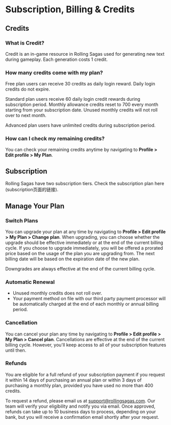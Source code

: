 # Subscription, Billing & Credits

## Credits
### What is Credit?
Credit is an in-game resource in Rolling Sagas used for generating new text during gameplay. Each generation costs 1 credit. 

### How many credits come with my plan?
Free plan users can receive 30 credits as daily login reward. Daily login credits do not expire.

Standard plan users receive 60 daily login credit rewards during subscription period. Monthly allowance credits reset to 700 every month starting from your subscription date. Unused monthly credits will not roll over to next month.

Advanced plan users have unlimited credits during subscription period.

### How can I check my remaining credits?
You can check your remaining credits anytime by navigating to **Profile > Edit profile > My Plan**.

## Subscription 
Rolling Sagas have two subscription tiers. Check the subscription plan here (subscription页面的链接).

## Manage Your Plan

### Switch Plans

You can upgrade your plan at any time by navigating to **Profile > Edit profile > My Plan > Change plan**. When upgrading, you can choose whether the upgrade should be effective immediately or at the end of the current billing cycle. If you choose to upgrade immediately, you will be offered a prorated price based on the usage of the plan you are upgrading from. The next billing date will be based on the expiration date of the new plan.

Downgrades are always effective at the end of the current billing cycle.

### Automatic Renewal
- Unused monthly credits does not roll over.
- Your payment method on file with our third party payment processor will be automatically charged at the end of each monthly or annual billing period.

### Cancellation
You can cancel your plan any time by navigating to **Profile > Edit profile > My Plan > Cancel plan**. 
Cancellations are effective at the end of the current billing cycle. However, you'll keep access to all of your subscription features until then.

### Refunds
You are eligible for a full refund of your subscription payment if you request it within 14 days of purchasing an annual plan or within 3 days of purchasing a monthly plan, provided you have used no more than 400 credits.

To request a refund, please email us at support@rollingsagas.com. Our team will verify your eligibility and notify you via email. Once approved, refunds can take up to 10 business days to process, depending on your bank, but you will receive a confirmation email shortly after your request.


